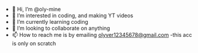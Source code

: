 - 👋 Hi, I’m @oly-mine
- 👀 I’m interested in coding, and making YT videos
- 🌱 I’m currently learning coding
- 💞️ I’m looking to collaborate on anything
- 📫 How to reach me is by emailing olyver12345678@gmail.com
-this acc is only on scratch 
<!---
oly-mine/oly-mine is a ✨ special ✨ repository because its `README.md` (this file) appears on your GitHub profile.
You can click the Preview link to take a look at your changes.
--->
